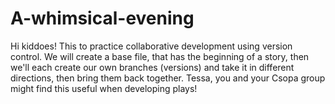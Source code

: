# A-whimsical-evening

Hi kiddoes! This to practice collaborative development using version control. We will create a base file, that has the beginning of a story, then we'll each create our own branches (versions) and take it in different directions, then bring them back together. Tessa, you and your Csopa group might find this useful when developing plays!
